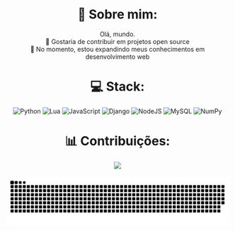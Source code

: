 <div align="center">

  # 💫 Sobre mim:
  Olá, mundo.<br>👯 Gostaria de contribuir em projetos open source<br>🌱 No momento, estou expandindo meus conhecimentos em desenvolvimento web<br>


  # 💻 Stack:
  ![Python](https://img.shields.io/badge/python-3670A0?style=for-the-badge&logo=python&logoColor=ffdd54) ![Lua](https://img.shields.io/badge/lua-%232C2D72.svg?style=for-the-badge&logo=lua&logoColor=white) ![JavaScript](https://img.shields.io/badge/javascript-%23323330.svg?style=for-the-badge&logo=javascript&logoColor=%23F7DF1E) ![Django](https://img.shields.io/badge/django-%23092E20.svg?style=for-the-badge&logo=django&logoColor=white) ![NodeJS](https://img.shields.io/badge/node.js-6DA55F?style=for-the-badge&logo=node.js&logoColor=white)  ![MySQL](https://img.shields.io/badge/mysql-4479A1.svg?style=for-the-badge&logo=mysql&logoColor=white) ![NumPy](https://img.shields.io/badge/numpy-%23013243.svg?style=for-the-badge&logo=numpy&logoColor=white)
  
  
  # 📊 Contribuições:
  ![](https://nirzak-streak-stats.vercel.app/?user=letabilis&theme=dark&hide_border=false)<br/>

  <img src="https://github.com/letabilis/letabilis/blob/output/github-snake-dark.svg" alt="snake gif">
</div>



